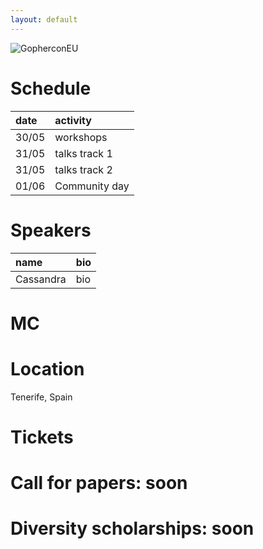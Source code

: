 ```yaml
---
layout: default
---
```


![GopherconEU](/gophercon.eu.flag.png)

# Schedule

| date        |  activity
|:-------------|:------------------|
| 30/05        | workshops |
| 31/05        | talks track 1 |
| 31/05        | talks track 2 |
| 01/06        | Community day |

# Speakers

|name | bio |
|:--|:--|
|Cassandra| bio |

# MC

# Location
Tenerife, Spain

# Tickets

# Call for papers: soon

# Diversity scholarships: soon